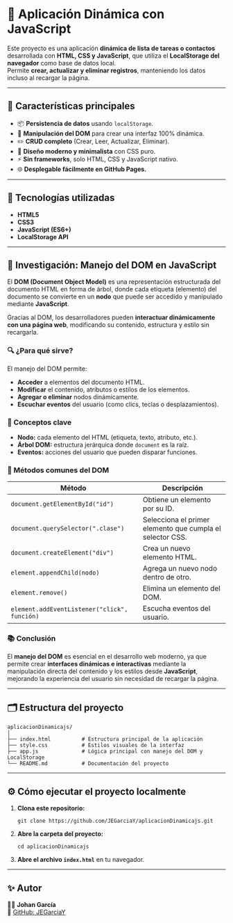 # 🧠 Aplicación Dinámica con JavaScript

Este proyecto es una aplicación **dinámica de lista de tareas o contactos** desarrollada con **HTML, CSS y JavaScript**, que utiliza el **LocalStorage del navegador** como base de datos local.  
Permite **crear, actualizar y eliminar registros**, manteniendo los datos incluso al recargar la página.

---

## 🚀 Características principales

- 📦 **Persistencia de datos** usando `localStorage`.
- 🧩 **Manipulación del DOM** para crear una interfaz 100% dinámica.
- ✏️ **CRUD completo** (Crear, Leer, Actualizar, Eliminar).
- 🎨 **Diseño moderno y minimalista** con CSS puro.
- ⚡ **Sin frameworks**, solo HTML, CSS y JavaScript nativo.
- 🌐 **Desplegable fácilmente en GitHub Pages.**

---

## 🧰 Tecnologías utilizadas

- **HTML5**
- **CSS3**
- **JavaScript (ES6+)**
- **LocalStorage API**

---

## 🧩 Investigación: Manejo del DOM en JavaScript

El **DOM (Document Object Model)** es una representación estructurada del documento HTML en forma de árbol, donde cada etiqueta (elemento) del documento se convierte en un **nodo** que puede ser accedido y manipulado mediante **JavaScript**.

Gracias al DOM, los desarrolladores pueden **interactuar dinámicamente con una página web**, modificando su contenido, estructura y estilo sin recargarla.

### 🔍 ¿Para qué sirve?

El manejo del DOM permite:
- **Acceder** a elementos del documento HTML.  
- **Modificar** el contenido, atributos o estilos de los elementos.  
- **Agregar o eliminar** nodos dinámicamente.  
- **Escuchar eventos** del usuario (como clics, teclas o desplazamientos).  

### 🧠 Conceptos clave

- **Nodo:** cada elemento del HTML (etiqueta, texto, atributo, etc.).  
- **Árbol DOM:** estructura jerárquica donde `document` es la raíz.  
- **Eventos:** acciones del usuario que pueden disparar funciones.  

### 🧰 Métodos comunes del DOM

| Método | Descripción |
|--------|--------------|
| `document.getElementById("id")` | Obtiene un elemento por su ID. |
| `document.querySelector(".clase")` | Selecciona el primer elemento que cumpla el selector CSS. |
| `document.createElement("div")` | Crea un nuevo elemento HTML. |
| `element.appendChild(nodo)` | Agrega un nuevo nodo dentro de otro. |
| `element.remove()` | Elimina un elemento del DOM. |
| `element.addEventListener("click", función)` | Escucha eventos del usuario. |

### 📚 Conclusión

El **manejo del DOM** es esencial en el desarrollo web moderno, ya que permite crear **interfaces dinámicas e interactivas** mediante la manipulación directa del contenido y los estilos desde **JavaScript**, mejorando la experiencia del usuario sin necesidad de recargar la página.

---

## 🗂️ Estructura del proyecto

```
aplicacionDinamicajs/
│
├── index.html          # Estructura principal de la aplicación
├── style.css           # Estilos visuales de la interfaz
├── app.js              # Lógica principal con manejo del DOM y LocalStorage
└── README.md           # Documentación del proyecto
```

---

## ⚙️ Cómo ejecutar el proyecto localmente

1. **Clona este repositorio:**
   ```
   git clone https://github.com/JEGarciaY/aplicacionDinamicajs.git
   ```

2. **Abre la carpeta del proyecto:**
   ```
   cd aplicacionDinamicajs
   ```

3. **Abre el archivo `index.html`** en tu navegador.

---

## ✨ Autor

👨‍💻 **Johan García**  
📎 [GitHub: JEGarciaY](https://github.com/JEGarciaY)
